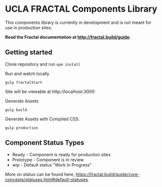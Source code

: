 # UCLA FRACTAL Components Library

This components library is currently in development and is not meant for use in production sites.

**Read the Fractal documentation at http://fractal.build/guide.**

## Getting started

Clone repository and run `npm install`


Run and watch locally
```
gulp fractalStart
```
Site will be viewable at http://localhost:3000


Generate Assets
```
gulp build
```

Generate Assets with Compiled CSS.
```
gulp production
```

## Component Status Types

- Ready - Component is ready for production sites
- Prototype - Component is in review
- wip - Default status "Work In Progress"

More on status can be found here, https://fractal.build/guide/core-concepts/statuses.html#default-statuses.

